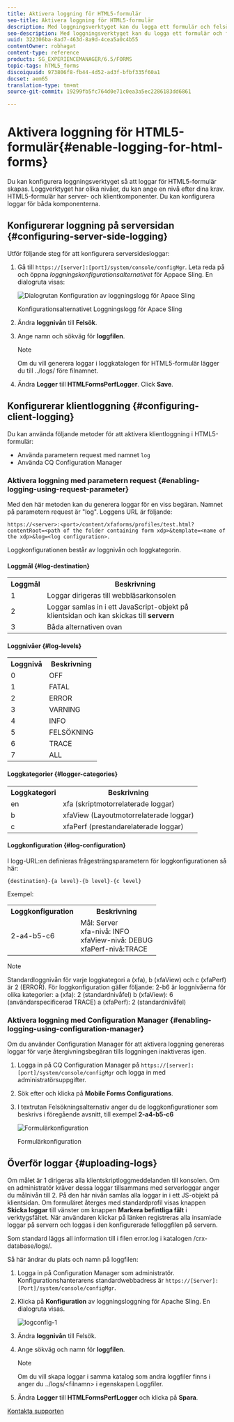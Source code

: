 ```yaml
---
title: Aktivera loggning för HTML5-formulär
seo-title: Aktivera loggning för HTML5-formulär
description: Med loggningsverktyget kan du logga ett formulär och felsöka formulärrelaterade problem.
seo-description: Med loggningsverktyget kan du logga ett formulär och felsöka formulärrelaterade problem.
uuid: 322306ba-8ad7-463d-8a9d-4cea5a0c4b55
contentOwner: robhagat
content-type: reference
products: SG_EXPERIENCEMANAGER/6.5/FORMS
topic-tags: hTML5_forms
discoiquuid: 973806f8-fb44-4d52-ad3f-bfbf335f60a1
docset: aem65
translation-type: tm+mt
source-git-commit: 19299fb5fc764d0e71c0ea3a5ec2286183dd6861

---
```



# Aktivera loggning för HTML5-formulär{#enable-logging-for-html-forms}

Du kan konfigurera loggningsverktyget så att loggar för HTML5-formulär skapas. Loggverktyget har olika nivåer, du kan ange en nivå efter dina krav. HTML5-formulär har server- och klientkomponenter. Du kan konfigurera loggar för båda komponenterna.

## Konfigurerar loggning på serversidan {#configuring-server-side-logging}

Utför följande steg för att konfigurera serversidesloggar:

1. Gå till `https://[server]:[port]/system/console/configMgr`. Leta reda på och öppna *loggningskonfigurationsalternativet* för Appace Sling. En dialogruta visas:

   ![ Dialogrutan Konfiguration av loggningslogg för Apace Sling](assets/logconfig.png)

   Konfigurationsalternativet Loggningslogg för Apace Sling

1. Ändra **loggnivån** till **Felsök**.

1. Ange namn och sökväg för **loggfilen**.

   >[!NOTE]
   >
   >Om du vill generera loggar i loggkatalogen för HTML5-formulär lägger du till ../logs/ före filnamnet.

1. Ändra **Logger** till **HTMLFormsPerfLogger**. Click **Save**.

## Konfigurerar klientloggning {#configuring-client-logging}

Du kan använda följande metoder för att aktivera klientloggning i HTML5-formulär:

* Använda parametern request med namnet `log`
* Använda CQ Configuration Manager

### Aktivera loggning med parametern request {#enabling-logging-using-request-parameter}

Med den här metoden kan du generera loggar för en viss begäran. Namnet på parametern request är &quot;log&quot;. Loggens URL är följande:

`https://<server>:<port>/content/xfaforms/profiles/test.html?contentRoot=<path of the folder containing form xdp>&template=<name of the xdp>&log=<log configuration>.`

Loggkonfigurationen består av loggnivån och loggkategorin.

#### Loggmål {#log-destination}

<table>
 <tbody>
  <tr>
   <th><strong>Loggmål</strong></th>
   <th><strong>Beskrivning</strong></th>
  </tr>
  <tr>
   <td>1</td>
   <td>Loggar dirigeras till webbläsarkonsolen <strong></strong></td>
  </tr>
  <tr>
   <td>2</td>
   <td>Loggar samlas in i ett JavaScript-objekt på klientsidan och kan skickas till <strong>servern</strong> </td>
  </tr>
  <tr>
   <td>3</td>
   <td>Båda alternativen ovan<br /> </td>
  </tr>
 </tbody>
</table>

#### Loggnivåer {#log-levels}

<table>
 <tbody>
  <tr>
   <th>Loggnivå</th>
   <th>Beskrivning</th>
  </tr>
  <tr>
   <td>0</td>
   <td>OFF<br type="_moz" /> </td>
  </tr>
  <tr>
   <td>1</td>
   <td>FATAL<br type="_moz" /> </td>
  </tr>
  <tr>
   <td>2</td>
   <td>ERROR<br type="_moz" /> </td>
  </tr>
  <tr>
   <td>3</td>
   <td>VARNING<br type="_moz" /> </td>
  </tr>
  <tr>
   <td>4</td>
   <td>INFO<br type="_moz" /> </td>
  </tr>
  <tr>
   <td>5</td>
   <td>FELSÖKNING<br type="_moz" /> </td>
  </tr>
  <tr>
   <td>6</td>
   <td>TRACE<br type="_moz" /> </td>
  </tr>
  <tr>
   <td>7</td>
   <td>ALL<br type="_moz" /> </td>
  </tr>
 </tbody>
</table>

#### Loggkategorier {#logger-categories}

<table>
 <tbody>
  <tr>
   <th>Loggkategori</th>
   <th>Beskrivning</th>
  </tr>
  <tr>
   <td>en</td>
   <td>xfa (skriptmotorrelaterade loggar)</td>
  </tr>
  <tr>
   <td>b</td>
   <td>xfaView (Layoutmotorrelaterade loggar)<br type="_moz" /> </td>
  </tr>
  <tr>
   <td>c</td>
   <td>xfaPerf (prestandarelaterade loggar)<br type="_moz" /> </td>
  </tr>
 </tbody>
</table>

#### Loggkonfiguration {#log-configuration}

I logg-URL:en definieras frågesträngsparametern för loggkonfigurationen så här:

`{destination}-{a level}-{b level}-{c level}`

Exempel:

<table>
 <tbody>
  <tr>
   <th>Loggkonfiguration</th>
   <th>Beskrivning</th>
  </tr>
  <tr>
   <td>2-a4-b5-c6<br type="_moz" /> </td>
   <td>Mål: Server<br /> xfa-nivå: INFO<br /> xfaView-nivå: DEBUG<br /> xfaPerf-nivå:TRACE</td>
  </tr>
 </tbody>
</table>

>[!NOTE]
>
>Standardloggnivån för varje loggkategori a (xfa), b (xfaView) och c (xfaPerf) är 2 (ERROR). För loggkonfiguration gäller följande: 2-b6 är loggnivåerna för olika kategorier:
>a (xfa): 2 (standardnivåfel)
>b (xfaView): 6 (användarspecificerad TRACE)
>a (xfaPerf): 2 (standardnivåfel)

### Aktivera loggning med Configuration Manager {#enabling-logging-using-configuration-manager}

Om du använder Configuration Manager för att aktivera loggning genereras loggar för varje återgivningsbegäran tills loggningen inaktiveras igen.

1. Logga in på CQ Configuration Manager på `https://[server]:[port]/system/console/configMgr` och logga in med administratörsuppgifter.
1. Sök efter och klicka på **Mobile Forms Configurations**.
1. I textrutan Felsökningsalternativ anger du de loggkonfigurationer som beskrivs i föregående avsnitt, till exempel **2-a4-b5-c6**

   ![Formulärkonfiguration](assets/forms_configuration.png)

   Formulärkonfiguration

## Överför loggar {#uploading-logs}

Om målet är 1 dirigeras alla klientskriptloggmeddelanden till konsolen. Om en administratör kräver dessa loggar tillsammans med serverloggar anger du målnivån till 2. På den här nivån samlas alla loggar in i ett JS-objekt på klientsidan. Om formuläret återges med standardprofil visas knappen **Skicka loggar** till vänster om knappen **Markera befintliga fält** i verktygsfältet. När användaren klickar på länken registreras alla insamlade loggar på servern och loggas i den konfigurerade felloggfilen på servern.

Som standard läggs all information till i filen error.log i katalogen /crx-database/logs/.

Så här ändrar du plats och namn på loggfilen:

1. Logga in på Configuration Manager som administratör. Konfigurationshanterarens standardwebbadress är `https://[Server]:[Port]/system/console/configMgr`.
1. Klicka på **Konfiguration** av loggningsloggning för Apache Sling. En dialogruta visas.

   ![logconfig-1](assets/logconfig-1.png)

1. Ändra **loggnivån** till Felsök.

1. Ange sökväg och namn för **loggfilen**.

   >[!NOTE]
   >
   >Om du vill skapa loggar i samma katalog som andra loggfiler finns i anger du ../logs/&lt;filnamn> i egenskapen Loggfiler.

1. Ändra **Logger** till **HTMLFormsPerfLogger** och klicka på **Spara**.

[Kontakta supporten](https://www.adobe.com/account/sign-in.supportportal.html)
